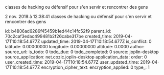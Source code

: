classes de hacking ou défensif pour s\'en servir et rencontrer des gens

2 nov. 2018 à 12:38:41
classes de hacking ou défensif pour s\'en servir et rencontrer des gens


id: b4806ad6286f45459b1ed44c14fc52f9
parent_id: 70c2caf3edac499481b2f26cabe317be
created_time: 2019-04-17T10:18:54.677Z
updated_time: 2019-04-17T10:18:54.677Z
is_conflict: 0
latitude: 0.00000000
longitude: 0.00000000
altitude: 0.0000
author: 
source_url: 
is_todo: 0
todo_due: 0
todo_completed: 0
source: joplin-desktop
source_application: net.cozic.joplin-desktop
application_data: 
order: 0
user_created_time: 2019-04-17T10:18:54.677Z
user_updated_time: 2019-04-17T10:18:54.677Z
encryption_cipher_text: 
encryption_applied: 0
type_: 1